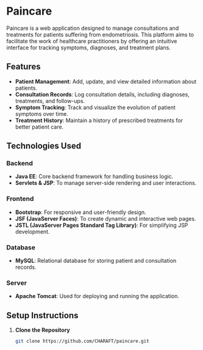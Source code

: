 # Paincare

Paincare is a web application designed to manage consultations and treatments for patients suffering from endometriosis. This platform aims to facilitate the work of healthcare practitioners by offering an intuitive interface for tracking symptoms, diagnoses, and treatment plans.  

## Features
- **Patient Management**: Add, update, and view detailed information about patients.  
- **Consultation Records**: Log consultation details, including diagnoses, treatments, and follow-ups.  
- **Symptom Tracking**: Track and visualize the evolution of patient symptoms over time.  
- **Treatment History**: Maintain a history of prescribed treatments for better patient care.  

## Technologies Used
### Backend
- **Java EE**: Core backend framework for handling business logic.
- **Servlets & JSP**: To manage server-side rendering and user interactions.

### Frontend
- **Bootstrap**: For responsive and user-friendly design.  
- **JSF (JavaServer Faces)**: To create dynamic and interactive web pages.  
- **JSTL (JavaServer Pages Standard Tag Library)**: For simplifying JSP development.

### Database
- **MySQL**: Relational database for storing patient and consultation records.

### Server
- **Apache Tomcat**: Used for deploying and running the application.

## Setup Instructions
1. **Clone the Repository**  
   ```bash
   git clone https://github.com/CHARAFT/paincare.git
